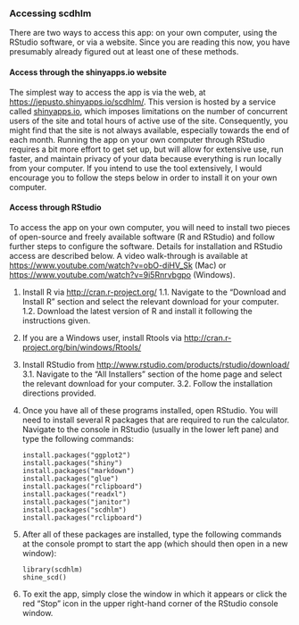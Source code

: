 ### Accessing scdhlm

There are two ways to access this app: on your own computer, using the
RStudio software, or via a website. Since you are reading this now, you
have presumably already figured out at least one of these methods.

#### Access through the shinyapps.io website

The simplest way to access the app is via the web, at
<https://jepusto.shinyapps.io/scdhlm/>. This version is hosted by a
service called [shinyapps.io](https://www.shinyapps.io/), which imposes
limitations on the number of concurrent users of the site and total
hours of active use of the site. Consequently, you might find that the
site is not always available, especially towards the end of each month.
Running the app on your own computer through RStudio requires a bit more
effort to get set up, but will allow for extensive use, run faster, and
maintain privacy of your data because everything is run locally from
your computer. If you intend to use the tool extensively, I would
encourage you to follow the steps below in order to install it on your
own computer.

#### Access through RStudio

To access the app on your own computer, you will need to install two
pieces of open-source and freely available software (R and RStudio) and
follow further steps to configure the software. Details for installation
and RStudio access are described below. A video walk-through is
available at <https://www.youtube.com/watch?v=obO-diHV_Sk> (Mac) or
<https://www.youtube.com/watch?v=9i5Rnrvbgpo> (Windows).

1.  Install R via <http://cran.r-project.org/> 1.1. Navigate to the
    “Download and Install R” section and select the relevant download
    for your computer. 1.2. Download the latest version of R and install
    it following the instructions given.

2.  If you are a Windows user, install Rtools via
    <http://cran.r-project.org/bin/windows/Rtools/>

3.  Install RStudio from
    <http://www.rstudio.com/products/rstudio/download/> 3.1. Navigate to
    the “All Installers” section of the home page and select the
    relevant download for your computer. 3.2. Follow the installation
    directions provided.

4.  Once you have all of these programs installed, open RStudio. You
    will need to install several R packages that are required to run the
    calculator. Navigate to the console in RStudio (usually in the lower
    left pane) and type the following commands:

        install.packages("ggplot2")
        install.packages("shiny")
        install.packages("markdown")
        install.packages("glue")
        install.packages("rclipboard")
        install.packages("readxl")
        install.packages("janitor")
        install.packages("scdhlm")
        install.packages("rclipboard")

5.  After all of these packages are installed, type the following
    commands at the console prompt to start the app (which should then
    open in a new window):

        library(scdhlm)
        shine_scd()

6.  To exit the app, simply close the window in which it appears or
    click the red “Stop” icon in the upper right-hand corner of the
    RStudio console window.
